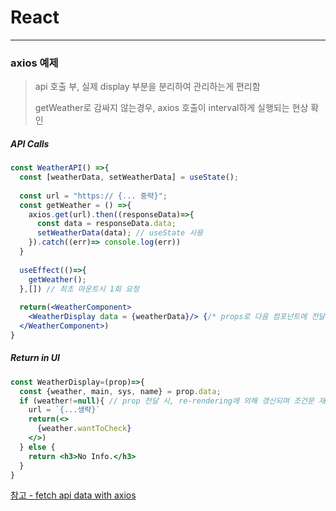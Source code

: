 # React
---



### axios 예제
> api 호출 부, 실제 display 부분을 분리하여 관리하는게 편리함
> 
> getWeather로 감싸지 않는경우, axios 호출이 interval하게 실행되는 현상 확인


##### API Calls
```jsx
const WeatherAPI() =>{
  const [weatherData, setWeatherData] = useState();
  
  const url = "https:// {... 중략}";
  const getWeather = () =>{
    axios.get(url).then((responseData)=>{
      const data = responseData.data;
      setWeatherData(data); // useState 사용
    }).catch((err)=> console.log(err))
  }
  
  useEffect(()=>{
    getWeather();
  },[]) // 최초 마운트시 1회 요청
  
  return(<WeatherComponent>
    <WeatherDisplay data = {weatherData}/> {/* props로 다음 컴포넌트에 전달, 데이터 수신 시 re-rendering*/}
  </WeatherComponent>)
}

```

##### Return in UI
```jsx
const WeatherDisplay=(prop)=>{
  const {weather, main, sys, name} = prop.data;
  if (weather!=null){ // prop 전달 시, re-rendering에 의해 갱신되며 조건문 재확인
    url = `{...생략}`
    return(<>
      {weather.wantToCheck}
    </>)
  } else {
    return <h3>No Info.</h3>
  }
}

```

[참고 - fetch api data with axios](https://levelup.gitconnected.com/fetch-api-data-with-axios-and-display-it-in-a-react-app-with-hooks-3f9c8fa89e7b)

